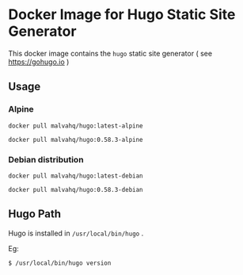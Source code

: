 # Docker Image for Hugo Static Site Generator

This docker image contains the `hugo` static site generator ( see https://gohugo.io )

## Usage

### Alpine

```
docker pull malvahq/hugo:latest-alpine
```

```
docker pull malvahq/hugo:0.58.3-alpine
```

### Debian distribution

```
docker pull malvahq/hugo:latest-debian
```

```
docker pull malvahq/hugo:0.58.3-debian
```

## Hugo Path

Hugo is installed in `/usr/local/bin/hugo` .

Eg:

```
$ /usr/local/bin/hugo version
```

